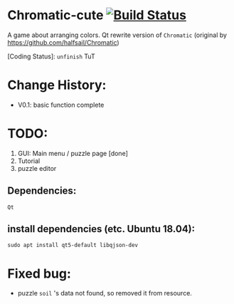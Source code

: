 # Chromatic-cute [![Build Status](https://travis-ci.org/Texas-C/Chromatic-cute.svg?branch=master)](https://travis-ci.org/Texas-C/Chromatic-cute)

A game about arranging colors. Qt rewrite version of `Chromatic` (original by https://github.com/halfsail/Chromatic)

[Coding Status]: `unfinish` TuT

# Change History:

* V0.1: basic function complete

# TODO:

1. GUI: Main menu / puzzle page [done]
2. Tutorial
3. puzzle editor

## Dependencies:

	Qt

## install dependencies (etc. Ubuntu 18.04):

	sudo apt install qt5-default libqjson-dev

# Fixed bug:

* puzzle `soil` 's data not found, so removed it from resource.
